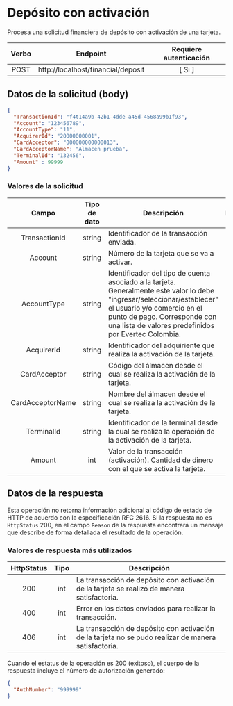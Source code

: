 # Depósito con activación

Procesa una solicitud financiera de depósito con activación de una tarjeta.

| Verbo | Endpoint                                      | Requiere autenticación |
| :---: | --------------------------------------------- | :--------------------: |
| POST  | http://localhost/financial/deposit            |          [ Si ]        |


## Datos de la solicitud (body)

```json
{
  "TransactionId": "f4t14a9b-42b1-4dde-a45d-4568a99b1f93",
  "Account": "123456789",
  "AccountType": "11",
  "AcquirerId": "20000000001",
  "CardAcceptor": "000000000000013",
  "CardAcceptorName": "Almacen prueba",
  "TerminalId": "132456",
  "Amount" : 99999
}
```

### Valores de la solicitud

Campo | Tipo de dato| Descripción | Requerido
:---: | :----------:| ----------- | :-------:
TransactionId | string |Identificador de la transacción enviada.| [Si]
Account | string | Número de la tarjeta que se va a activar. | [ Si ]
AccountType | string | Identificador del tipo de cuenta asociado a la tarjeta. Generalmente este valor lo debe "ingresar/seleccionar/establecer" el usuario y/o comercio en el punto de pago. Corresponde con una lista de valores predefinidos por Evertec Colombia. | [ Si ]
AcquirerId | string | Identificador del adquiriente que realiza la activación de la tarjeta. | [ Si ]
CardAcceptor | string | Código del álmacen desde el cual se realiza la activación de la tarjeta. | [ Si ]
CardAcceptorName | string | Nombre del álmacen desde el cual se realiza la activación de la tarjeta. | [ Si ]
TerminalId | string | Identificador de la terminal desde la cual se realiza la operación de la activación de la tarjeta. | [ Si ]
Amount | int | Valor de la transacción (activación). Cantidad de dinero con el que se activa la tarjeta. | [ Si ] 

## Datos de la respuesta
Esta operación no retorna información adicional al código de estado de HTTP de acuerdo con la especificación RFC 2616. Si la respuesta no es `HttpStatus` 200, en el campo `Reason` de la respuesta encontrará un mensaje que describe de forma detallada el resultado de la operación.

### Valores de respuesta más utilizados

HttpStatus | Tipo | Descripción
:---: | :--------: | ------------
200 | int | La transacción de depósito con activación de la tarjeta se realizó de manera satisfactoria.
400 | int | Error en los datos enviados para realizar la transacción.
406 | int | La transacción de depósito con activación de la tarjeta no se pudo realizar de manera satisfactoria.

Cuando el estatus de la operación es 200 (exitoso), el cuerpo de la respuesta incluye el número de autorización generado:

```json
{
  "AuthNumber": "999999"
}
```